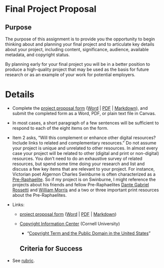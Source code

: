 # Final Project Proposal

## Purpose

The purpose of this assignment is to provide you the opportunity to begin thinking about and planning your final project and to articulate key details about your project, including content, significance, audience, available metadata, and copyright status.

By planning early for your final project you will be in a better position to produce a high-quality project that may be used as the basis for future research or as an example of your work for potential employers.


# Details

- Complete the [project proposal form](final_project_proposal_form.md) ([Word](https://github.com/jawalsh/z652-Digital-Libraries/blob/main/resources/final_project_proposal_form.docx) | [PDF](https://github.com/jawalsh/z652-Digital-Libraries/blob/main/resources/final_project_proposal_form.pdf) | [Markdown](https://github.com/jawalsh/z652-Digital-Libraries/blob/main/docs/final_project_proposal_form.md)), and submit the completed form as a Word, PDF, or plain text file in Canvas.

- In most cases, a short paragraph of a few sentences will be sufficient to respond to each of the eight items on the form.

- Item 2 asks, “Will this complement or enhance other digital resources? Include links to related and complementary resources.” Do not assume your project is unique and unrelated to other resources. In almost every case your project will be related to other (digital and print or non-digital) resources. You don’t need to do an exhaustive survey of related resources, but spend some time doing your research and list and discuss a few key items that are relevant to your project. For instance, Victorian poet Algernon Charles Swinburne is often characterized as a [Pre-Raphaelite](https://www.poetryfoundation.org/learn/glossary-terms/pre-raphaelites). So if my project is on Swinburne, I might reference the projects about his friends and fellow Pre-Raphaelites [Dante Gabriel Rossetti](http://rossettiarchive.org) and [William Morris](http://morrisedition.lib.uiowa.edu) and a two or three important print resources about the Pre-Raphaelites.

- Links:
  - [project proposal form](final_project_proposal_form.md) ([Word](https://github.com/jawalsh/z652-Digital-Libraries/blob/main/resources/final_project_proposal_form.docx) | [PDF](https://github.com/jawalsh/z652-Digital-Libraries/blob/main/resources/final_project_proposal_form.pdf) | [Markdown](https://github.com/jawalsh/z652-Digital-Libraries/blob/main/docs/final_project_proposal_form.md))
  - [Copyright Information Center](https://copyright.cornell.edu/) (Cornell University)
    - “[Copyright Term and the Public Domain in the United States](https://copyright.cornell.edu/publicdomain)”


	## Criteria for Success

- See [rubric]().
